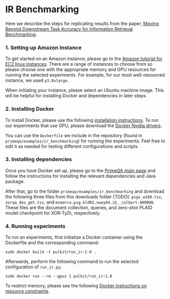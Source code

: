 # IR Benchmarking

Here we describe the steps for replicating results from the paper, [Moving Beyond Downstream Task Accuracy for Information Retrieval Benchmarking](https://arxiv.org/abs/2212.01340).

### 1. Setting up Amazon Instance

To get started on an Amazon instance, please go to the [Amazon tutorial for EC2 linux instances](https://docs.aws.amazon.com/AWSEC2/latest/UserGuide/EC2_GetStarted.html). There are a range of instances to choose from so please choose one with the appropriate memory and GPU resources for running the selected experiments. For example, for our most well-resourced instance, we used `p3.8xlarge`.

When initiating your instance, please select an Ubuntu machine image. This will be helpful for installing Docker and dependencies in later steps.

### 2. Installing Docker

To install Docker, please use the following [installation instructions](https://docs.docker.com/engine/install/ubuntu/). To run our experiments that use GPU, please download the [Docker Nvidia drivers](https://docs.docker.com/config/containers/resource_constraints/#access-an-nvidia-gpu).

You can use the `Dockerfile` we include in the repository (found in `primeqa/examples/ir_benchmarking`) for running the experiments. Feel free to edit it as needed for testing different configurations and scripts.

### 3. Installing dependencies

Once you have Docker set up, please go to the [PrimeQA main page](https://github.com/primeqa/primeqa/tree/ir-benchmarking) and follow the instructions for installing the relevant dependencies and Java package.

After that, go to the folder `primeqa/examples/ir_benchmarking` and download the following three files from this downloads folder [TODO]: `psgs_w100.tsv`, `xorqa_dev_gmt.tsv`, and `msmarco.psg.kldR2.nway64.ib__colbert-400000`. These files are the document collection, queries, and zero-shot PLAID model checkpoint for XOR-TyDi, respectively.

### 4. Running experiments

To run an experiments, first initialize a Docker container using the Dockerfile and the corresponding command:

```
sudo docker build -t pulkit/run_ir:1.0 .
```

Afterwards, perform the following command to run the selected configuration of `run_ir.py`:

```
sudo docker run --rm --gpus 1 pulkit/run_ir:1.0
```

To restrict memory, please see the following [Docker instructions on resource constraints](https://docs.docker.com/config/containers/resource_constraints/#access-an-nvidia-gpu).
